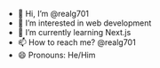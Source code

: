 - 👋 Hi, I’m @realg701
- 👀 I’m interested in web development
- 🌱 I’m currently learning Next.js
- 📫 How to reach me? @realg701
- 😄 Pronouns: He/Him

<!---
realg701/realg701 is a ✨ special ✨ repository because its `README.md` (this file) appears on your GitHub profile.
You can click the Preview link to take a look at your changes.
--->
